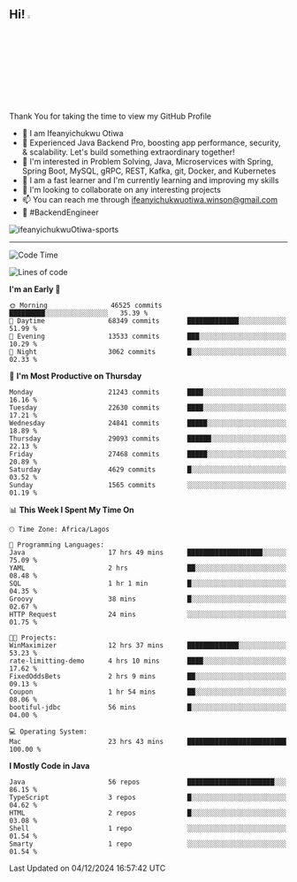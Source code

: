 <!-- BLOG-POST-LIST:START --><!-- BLOG-POST-LIST:END -->

## Hi! <img src="https://media.giphy.com/media/hvRJCLFzcasrR4ia7z/giphy.gif" width="4%"> 

Thank You for taking the time to view my GitHub Profile

- 👋 I am Ifeanyichukwu Otiwa
- 🚀 Experienced Java Backend Pro, boosting app performance, security, & scalability. Let's build something extraordinary together!
- 👀 I'm interested in Problem Solving, Java, Microservices with Spring, Spring Boot, MySQL, gRPC, REST, Kafka, git, Docker, and Kubernetes
- 🌱 I am a fast learner and I'm currently learning and improving my skills
- 💞️ I'm looking to collaborate on any interesting projects
- 📫 You can reach me through ifeanyichukwuotiwa.winson@gmail.com
- 🚀 #BackendEngineer

<p align="left" marginTop="10px"> <img src="https://komarev.com/ghpvc/?username=ifeanyichukwuOtiwa-sports&label=Profile%20views&color=0e75b6&style=for-the-badge" alt="ifeanyichukwuOtiwa-sports" /> </p>

***

<!--START_SECTION:waka-->
![Code Time](http://img.shields.io/badge/Code%20Time-3%2C189%20hrs%201%20min-blue)

![Lines of code](https://img.shields.io/badge/From%20Hello%20World%20I%27ve%20Written-32.8%20million%20lines%20of%20code-blue)

**I'm an Early 🐤** 

```text
🌞 Morning                46525 commits       █████████░░░░░░░░░░░░░░░░   35.39 % 
🌆 Daytime                68349 commits       █████████████░░░░░░░░░░░░   51.99 % 
🌃 Evening                13533 commits       ███░░░░░░░░░░░░░░░░░░░░░░   10.29 % 
🌙 Night                  3062 commits        █░░░░░░░░░░░░░░░░░░░░░░░░   02.33 % 
```
📅 **I'm Most Productive on Thursday** 

```text
Monday                   21243 commits       ████░░░░░░░░░░░░░░░░░░░░░   16.16 % 
Tuesday                  22630 commits       ████░░░░░░░░░░░░░░░░░░░░░   17.21 % 
Wednesday                24841 commits       █████░░░░░░░░░░░░░░░░░░░░   18.89 % 
Thursday                 29093 commits       ██████░░░░░░░░░░░░░░░░░░░   22.13 % 
Friday                   27468 commits       █████░░░░░░░░░░░░░░░░░░░░   20.89 % 
Saturday                 4629 commits        █░░░░░░░░░░░░░░░░░░░░░░░░   03.52 % 
Sunday                   1565 commits        ░░░░░░░░░░░░░░░░░░░░░░░░░   01.19 % 
```


📊 **This Week I Spent My Time On** 

```text
🕑︎ Time Zone: Africa/Lagos

💬 Programming Languages: 
Java                     17 hrs 49 mins      ███████████████████░░░░░░   75.09 % 
YAML                     2 hrs               ██░░░░░░░░░░░░░░░░░░░░░░░   08.48 % 
SQL                      1 hr 1 min          █░░░░░░░░░░░░░░░░░░░░░░░░   04.35 % 
Groovy                   38 mins             █░░░░░░░░░░░░░░░░░░░░░░░░   02.67 % 
HTTP Request             24 mins             ░░░░░░░░░░░░░░░░░░░░░░░░░   01.75 % 

🐱‍💻 Projects: 
WinMaximizer             12 hrs 37 mins      █████████████░░░░░░░░░░░░   53.23 % 
rate-limitting-demo      4 hrs 10 mins       ████░░░░░░░░░░░░░░░░░░░░░   17.62 % 
FixedOddsBets            2 hrs 9 mins        ██░░░░░░░░░░░░░░░░░░░░░░░   09.13 % 
Coupon                   1 hr 54 mins        ██░░░░░░░░░░░░░░░░░░░░░░░   08.06 % 
bootiful-jdbc            56 mins             █░░░░░░░░░░░░░░░░░░░░░░░░   04.00 % 

💻 Operating System: 
Mac                      23 hrs 43 mins      █████████████████████████   100.00 % 
```

**I Mostly Code in Java** 

```text
Java                     56 repos            ██████████████████████░░░   86.15 % 
TypeScript               3 repos             █░░░░░░░░░░░░░░░░░░░░░░░░   04.62 % 
HTML                     2 repos             █░░░░░░░░░░░░░░░░░░░░░░░░   03.08 % 
Shell                    1 repo              ░░░░░░░░░░░░░░░░░░░░░░░░░   01.54 % 
Smarty                   1 repo              ░░░░░░░░░░░░░░░░░░░░░░░░░   01.54 % 
```




 Last Updated on 04/12/2024 16:57:42 UTC
<!--END_SECTION:waka-->

<!--
<p align="center">
![trophy](https://github-profile-trophy.vercel.app/?username=ifeanyichukwuOtiwa-sports&theme=onedark) (https://github.com/ryo-ma/github-profile-trophy)
</p>
-->

<!---
ifeanyi-otiwa/ifeanyi-otiwa is a ✨ special ✨ repository because its `README.md` (this file) appears on your GitHub profile.
You can click the Preview link to take a look at your changes.
--->
